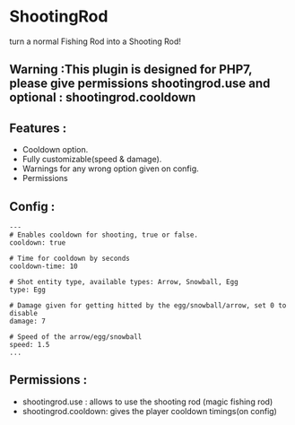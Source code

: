 # ShootingRod
turn a normal Fishing Rod into a Shooting Rod!

## Warning :This plugin is designed for PHP7, please give permissions shootingrod.use and optional : shootingrod.cooldown

## Features :
- Cooldown option.
- Fully customizable(speed & damage).
- Warnings for any wrong option given on config.
- Permissions

## Config :
```
---
# Enables cooldown for shooting, true or false.
cooldown: true

# Time for cooldown by seconds
cooldown-time: 10

# Shot entity type, available types: Arrow, Snowball, Egg
type: Egg

# Damage given for getting hitted by the egg/snowball/arrow, set 0 to disable
damage: 7

# Speed of the arrow/egg/snowball
speed: 1.5
...
```

## Permissions :
- shootingrod.use : allows to use the shooting rod (magic fishing rod)
- shootingrod.cooldown: gives the player cooldown timings(on config)
